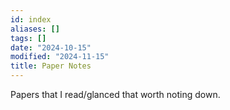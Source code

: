 ```yaml
---
id: index
aliases: []
tags: []
date: "2024-10-15"
modified: "2024-11-15"
title: Paper Notes
---
```


Papers that I read/glanced that worth noting down.
